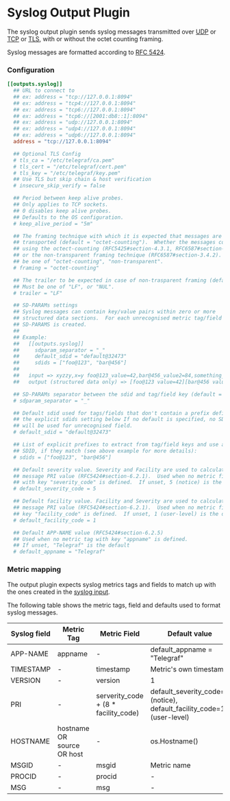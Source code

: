 # Syslog Output Plugin

The syslog output plugin sends syslog messages transmitted over
[UDP](https://tools.ietf.org/html/rfc5426) or
[TCP](https://tools.ietf.org/html/rfc6587) or
[TLS](https://tools.ietf.org/html/rfc5425), with or without the octet counting framing.

Syslog messages are formatted according to
[RFC 5424](https://tools.ietf.org/html/rfc5424).

### Configuration

```toml
[[outputs.syslog]]
  ## URL to connect to
  ## ex: address = "tcp://127.0.0.1:8094"
  ## ex: address = "tcp4://127.0.0.1:8094"
  ## ex: address = "tcp6://127.0.0.1:8094"
  ## ex: address = "tcp6://[2001:db8::1]:8094"
  ## ex: address = "udp://127.0.0.1:8094"
  ## ex: address = "udp4://127.0.0.1:8094"
  ## ex: address = "udp6://127.0.0.1:8094"
  address = "tcp://127.0.0.1:8094"

  ## Optional TLS Config
  # tls_ca = "/etc/telegraf/ca.pem"
  # tls_cert = "/etc/telegraf/cert.pem"
  # tls_key = "/etc/telegraf/key.pem"
  ## Use TLS but skip chain & host verification
  # insecure_skip_verify = false

  ## Period between keep alive probes.
  ## Only applies to TCP sockets.
  ## 0 disables keep alive probes.
  ## Defaults to the OS configuration.
  # keep_alive_period = "5m"

  ## The framing technique with which it is expected that messages are
  ## transported (default = "octet-counting").  Whether the messages come
  ## using the octect-counting (RFC5425#section-4.3.1, RFC6587#section-3.4.1),
  ## or the non-transparent framing technique (RFC6587#section-3.4.2).  Must
  ## be one of "octet-counting", "non-transparent".
  # framing = "octet-counting"

  ## The trailer to be expected in case of non-trasparent framing (default = "LF").
  ## Must be one of "LF", or "NUL".
  # trailer = "LF"

  ## SD-PARAMs settings
  ## Syslog messages can contain key/value pairs within zero or more
  ## structured data sections.  For each unrecognised metric tag/field a
  ## SD-PARAMS is created.
  ##
  ## Example:
  ##   [[outputs.syslog]]
  ##     sdparam_separator = "_"
  ##     default_sdid = "default@32473"
  ##     sdids = ["foo@123", "bar@456"]
  ##
  ##   input => xyzzy,x=y foo@123_value=42,bar@456_value2=84,something_else=1
  ##   output (structured data only) => [foo@123 value=42][bar@456 value2=84][default@32473 something_else=1 x=y]

  ## SD-PARAMs separator between the sdid and tag/field key (default = "_")
  # sdparam_separator = "_"

  ## Default sdid used for tags/fields that don't contain a prefix defined in
  ## the explicit sdids setting below If no default is specified, no SD-PARAMs
  ## will be used for unrecognised field.
  # default_sdid = "default@32473"

  ## List of explicit prefixes to extract from tag/field keys and use as the
  ## SDID, if they match (see above example for more details):
  # sdids = ["foo@123", "bar@456"]

  ## Default severity value. Severity and Facility are used to calculate the
  ## message PRI value (RFC5424#section-6.2.1).  Used when no metric field
  ## with key "severity_code" is defined.  If unset, 5 (notice) is the default
  # default_severity_code = 5

  ## Default facility value. Facility and Severity are used to calculate the
  ## message PRI value (RFC5424#section-6.2.1).  Used when no metric field with
  ## key "facility_code" is defined.  If unset, 1 (user-level) is the default
  # default_facility_code = 1

  ## Default APP-NAME value (RFC5424#section-6.2.5)
  ## Used when no metric tag with key "appname" is defined.
  ## If unset, "Telegraf" is the default
  # default_appname = "Telegraf"
```

### Metric mapping
The output plugin expects syslog metrics tags and fields to match up with the
ones created in the [syslog input][].

The following table shows the metric tags, field and defaults used to format syslog messages.

| Syslog field | Metric Tag | Metric Field | Default value |
| --- | --- | --- | --- |
| APP-NAME | appname | - | default_appname = "Telegraf" |
| TIMESTAMP | - | timestamp | Metric's own timestamp |
| VERSION | - | version | 1 |
| PRI | - | serverity_code + (8 * facility_code)| default_severity_code=5 (notice), default_facility_code=1 (user-level)|
| HOSTNAME | hostname OR source OR host | - | os.Hostname() |
| MSGID | - | msgid | Metric name |
| PROCID | - | procid | - |
| MSG | - | msg | - |

[syslog input]: /plugins/inputs/syslog#metrics
